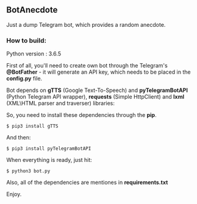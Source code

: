 ## BotAnecdote
Just a dump Telegram bot, which provides a random anecdote.

### How to build:

Python version : 3.6.5

First of all, you'll need to create own bot through the Telegram's **@BotFather** - it will generate an API key,
which needs to be placed in the **config.py** file.

Bot depends on **gTTS** (Google Text-To-Speech) and **pyTelegramBotAPI** (Python Telegram API wrapper), **requests** (Simple HttpClient) and **lxml** (XML\HTML parser and traverser) libraries:

So, you need to install these dependencies through the **pip**.

`$ pip3 install gTTS`

And then:

`$ pip3 install pyTelegramBotAPI`

When everything is ready, just hit:

`$ python3 bot.py`

Also, all of the dependencies are mentiones in **requirements.txt**

Enjoy.
